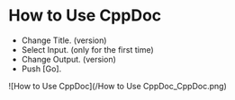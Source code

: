 # How to Use CppDoc
- Change Title. (version)
- Select Input. (only for the first time) 
- Change Output. (version)
- Push [Go].

![How to Use CppDoc](/How to Use CppDoc_CppDoc.png)
